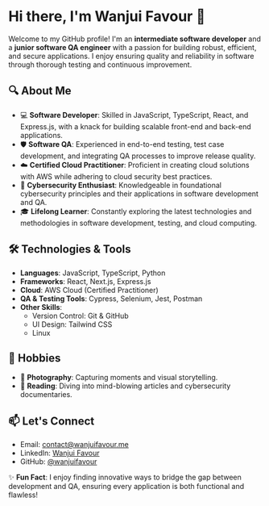 # Hi there, I'm Wanjui Favour 👋

Welcome to my GitHub profile! I'm an **intermediate software developer** and a **junior software QA engineer** with a passion for building robust, efficient, and secure applications. I enjoy ensuring quality and reliability in software through thorough testing and continuous improvement.

## 🔍 About Me

* 💻 **Software Developer**: Skilled in JavaScript, TypeScript, React, and Express.js, with a knack for building scalable front-end and back-end applications.
* 🛡️ **Software QA**: Experienced in end-to-end testing, test case development, and integrating QA processes to improve release quality.
* ☁️ **Certified Cloud Practitioner**: Proficient in creating cloud solutions with AWS while adhering to cloud security best practices.
* 🔐 **Cybersecurity Enthusiast**: Knowledgeable in foundational cybersecurity principles and their applications in software development and QA.
* 🎓 **Lifelong Learner**: Constantly exploring the latest technologies and methodologies in software development, testing, and cloud computing.

## 🛠️ Technologies & Tools

* **Languages**: JavaScript, TypeScript, Python
* **Frameworks**: React, Next.js, Express.js
* **Cloud**: AWS Cloud (Certified Practitioner)
* **QA & Testing Tools**: Cypress, Selenium, Jest, Postman
* **Other Skills**:
   * Version Control: Git & GitHub
   * UI Design: Tailwind CSS
   * Linux

## 🌟 Hobbies

* 📸 **Photography**: Capturing moments and visual storytelling.
* 📰 **Reading**: Diving into mind-blowing articles and cybersecurity documentaries.

## 📫 Let's Connect

* Email: contact@wanjuifavour.me
* LinkedIn: [Wanjui Favour](https://linkedin.com/in/wanjui-favour)
* GitHub: [@wanjuifavour](https://github.com/wanjuifavour)

✨ **Fun Fact**: I enjoy finding innovative ways to bridge the gap between development and QA, ensuring every application is both functional and flawless!
